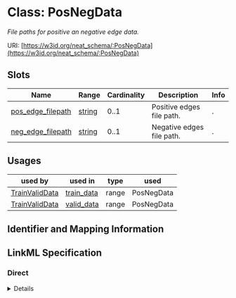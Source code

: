 # Class: PosNegData
_File paths for positive an negative edge data._





URI: [https://w3id.org/neat_schema/:PosNegData](https://w3id.org/neat_schema/:PosNegData)



<!-- no inheritance hierarchy -->



## Slots

| Name | Range | Cardinality | Description  | Info |
| ---  | --- | --- | --- | --- |
| [pos_edge_filepath](pos_edge_filepath.md) | [string](string.md) | 0..1 | Positive edges file path.  | . |
| [neg_edge_filepath](neg_edge_filepath.md) | [string](string.md) | 0..1 | Negative edges file path.  | . |


## Usages


| used by | used in | type | used |
| ---  | --- | --- | --- |
| [TrainValidData](TrainValidData.md) | [train_data](train_data.md) | range | PosNegData |
| [TrainValidData](TrainValidData.md) | [valid_data](valid_data.md) | range | PosNegData |



## Identifier and Mapping Information









## LinkML Specification

<!-- TODO: investigate https://stackoverflow.com/questions/37606292/how-to-create-tabbed-code-blocks-in-mkdocs-or-sphinx -->

### Direct

<details>
```yaml
name: PosNegData
description: File paths for positive an negative edge data.
from_schema: https://w3id.org/neat_schema
attributes:
  pos_edge_filepath:
    name: pos_edge_filepath
    description: Positive edges file path.
    from_schema: https://w3id.org/neat_schema
  neg_edge_filepath:
    name: neg_edge_filepath
    description: Negative edges file path.
    from_schema: https://w3id.org/neat_schema

```
</details>

### Induced

<details>
```yaml
name: PosNegData
description: File paths for positive an negative edge data.
from_schema: https://w3id.org/neat_schema
attributes:
  pos_edge_filepath:
    name: pos_edge_filepath
    description: Positive edges file path.
    from_schema: https://w3id.org/neat_schema
    alias: pos_edge_filepath
    owner: PosNegData
    range: string
  neg_edge_filepath:
    name: neg_edge_filepath
    description: Negative edges file path.
    from_schema: https://w3id.org/neat_schema
    alias: neg_edge_filepath
    owner: PosNegData
    range: string

```
</details>